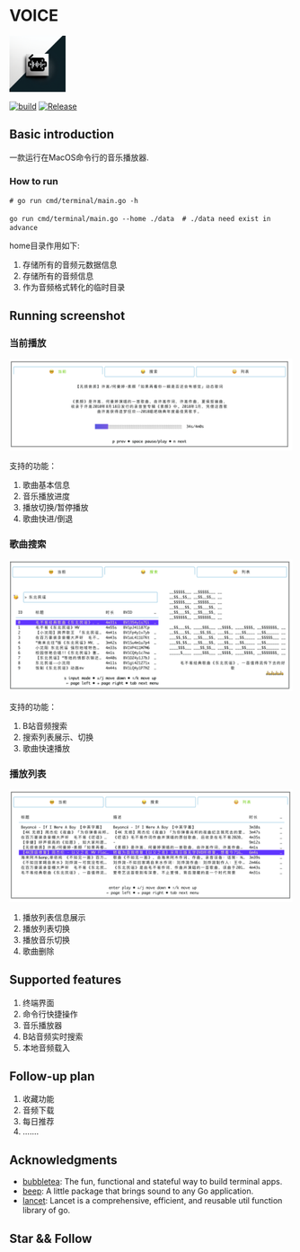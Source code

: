 # VOICE
<img src="./assets/voice.png" width="100"><br>


[![build](https://github.com/o98k-ok/voice/actions/workflows/go.yml/badge.svg)](https://github.com/o98k-ok/voice/actions/workflows/go.yml)
[![Release](https://img.shields.io/badge/release-0.1.0-green.svg)](https://github.com/o98k-ok/voice/releases)

## Basic introduction
一款运行在MacOS命令行的音乐播放器.

### How to run

```shell
# go run cmd/terminal/main.go -h

go run cmd/terminal/main.go --home ./data  # ./data need exist in advance
```

home目录作用如下:
1. 存储所有的音频元数据信息
2. 存储所有的音频信息
3. 作为音频格式转化的临时目录

## Running screenshot

### 当前播放

![](./assets/Pasted%20image%2020240311154007.png)

支持的功能：
1. 歌曲基本信息
2. 音乐播放进度
3. 播放切换/暂停播放
4. 歌曲快进/倒退

### 歌曲搜索

![](./assets/Pasted%20image%2020240311154233.png)

支持的功能：
1. B站音频搜索
2. 搜索列表展示、切换
3. 歌曲快速播放

### 播放列表

![](./assets/Pasted%20image%2020240311154510.png)

1. 播放列表信息展示
2. 播放列表切换
3. 播放音乐切换
4. 歌曲删除

## Supported features

1. 终端界面
2. 命令行快捷操作
3. 音乐播放器
4. B站音频实时搜索
5. 本地音频载入

## Follow-up plan

1. 收藏功能
2. 音频下载
3. 每日推荐
4. .......

## Acknowledgments

* [bubbletea](https://github.com/charmbracelet/bubbletea): The fun, functional and stateful way to build terminal apps.
* [beep](https://github.com/faiface/beep): A little package that brings sound to any Go application.
* [lancet](https://github.com/duke-git/lancet): Lancet is a comprehensive, efficient, and reusable util function library of go.


## Star && Follow
